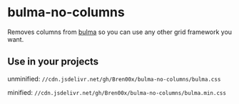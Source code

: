 # bulma-no-columns
Removes columns from [bulma](https://bulma.io) so you can use any other grid framework you want.

## Use in your projects
unminified: `//cdn.jsdelivr.net/gh/Bren00x/bulma-no-columns/bulma.css`

minified:   `//cdn.jsdelivr.net/gh/Bren00x/bulma-no-columns/bulma.min.css`
